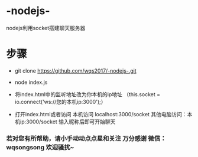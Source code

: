 # -nodejs-

nodejs利用socket搭建聊天服务器

# 步骤

- git clone https://github.com/wqs2017/-nodejs-.git
- node index.js

- 将index.html中的监听地址改为你本机的ip地址 （this.socket = io.connect('ws://您的本机ip:3000');）
- 打开index.html或者访问 本机访问 localhost:3000/socket 其他电脑访问：本机ip:3000/socket 输入昵称后即可开始聊天 

### 若对您有所帮助，请小手动动点点星和关注 万分感谢 微信：wqsongsong 欢迎骚扰~
